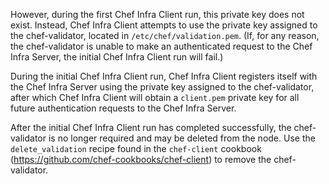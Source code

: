 However, during the first Chef Infra Client run, this private key does
not exist. Instead, Chef Infra Client attempts to use the private key
assigned to the chef-validator, located in `/etc/chef/validation.pem`.
(If, for any reason, the chef-validator is unable to make an
authenticated request to the Chef Infra Server, the initial Chef Infra
Client run will fail.)

During the initial Chef Infra Client run, Chef Infra Client registers
itself with the Chef Infra Server using the private key assigned to the
chef-validator, after which Chef Infra Client will obtain a `client.pem`
private key for all future authentication requests to the Chef Infra
Server.

After the initial Chef Infra Client run has completed successfully, the
chef-validator is no longer required and may be deleted from the node.
Use the `delete_validation` recipe found in the `chef-client` cookbook
(<https://github.com/chef-cookbooks/chef-client>) to remove the
chef-validator.